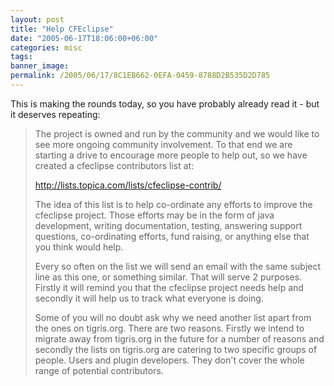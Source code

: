 ```yaml
---
layout: post
title: "Help CFEclipse"
date: "2005-06-17T18:06:00+06:00"
categories: misc 
tags: 
banner_image: 
permalink: /2005/06/17/8C1EB662-0EFA-0459-8788D2B535D2D785
---
```


This is making the rounds today, so you have probably already read it - but it deserves repeating:

<blockquote>
The project is owned and run by the community and we would like to see more ongoing community involvement. To that end we are starting a drive to encourage more people to help out, so we have created a cfeclipse contributors list at:

<a href="http://lists.topica.com/lists/cfeclipse-contrib/">http://lists.topica.com/lists/cfeclipse-contrib/</a>

The idea of this list is to help co-ordinate any efforts to improve the cfeclipse project. Those efforts may be in the form of java development, writing documentation, testing, answering support questions, co-ordinating efforts, fund raising, or anything else that you think would help.

Every so often on the list we will send an email with the same subject line as this one, or something similar. That will serve 2 purposes. Firstly it will remind you that the cfeclipse project needs help and secondly it will help us to track what everyone is doing.

Some of you will no doubt ask why we need another list apart from the ones on tigris.org. There are two reasons. Firstly we intend to migrate away from tigris.org in the future for a number of reasons and secondly the lists on tigris.org are catering to two specific groups of people. Users and plugin developers. They don't cover the whole range of potential contributors. 
</blockquote>